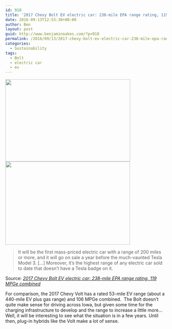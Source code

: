 ```yaml
---
id: 918
title: '2017 Chevy Bolt EV electric car: 238-mile EPA range rating, 119 MPGe combined'
date: 2016-09-13T12:53:30+00:00
author: Ben
layout: post
guid: http://www.benjaminoakes.com/?p=918
permalink: /2016/09/13/2017-chevy-bolt-ev-electric-car-238-mile-epa-range-rating-119-mpge-combined/
categories:
  - Sustainability
tags:
  - Bolt
  - electric car
  - ev
---
```

[<img class="alignnone " src="http://www.benjaminoakes.com/wp-content/uploads/2016/09/2017-chevrolet-bolt_100549797_m.jpg" alt="" width="390" height="256" />](http://www.greencarreports.com/news/1106042_2017-chevy-bolt-ev-electric-car-238-mile-epa-range-rating-119-mpge-combined)[<img class="alignnone " src="http://www.benjaminoakes.com/wp-content/uploads/2016/09/president-barack-obama-sits-in-2017-chevrolet-bolt-ev-electric-car-at-detroit-auto-show-jan-2016_100543550_m.jpg" alt="" width="389" height="259" />](http://www.greencarreports.com/news/1106042_2017-chevy-bolt-ev-electric-car-238-mile-epa-range-rating-119-mpge-combined)

> It will be the first mass-priced electric car with a range of 200 miles or more, and it will go on sale a year before the much-vaunted Tesla Model 3. [&#8230;] Moreover, it&#8217;s the highest range of any electric car sold to date that doesn&#8217;t have a Tesla badge on it.

Source: _[2017 Chevy Bolt EV electric car: 238-mile EPA range rating, 119 MPGe combined](http://www.greencarreports.com/news/1106042_2017-chevy-bolt-ev-electric-car-238-mile-epa-range-rating-119-mpge-combined)_

For comparison, the 2017 Chevy Volt has a rated 53-mile EV range (about a 440-mile EV plus gas range) and 106 MPGe combined.  The Bolt doesn&#8217;t quite make sense for driving across Iowa, but given some time for the charging infrastructure to develop and the range to increase a little more&#8230; Well, it will be interesting to see what the situation is in a few years. Until then, plug-in hybrids like the Volt make a lot of sense.